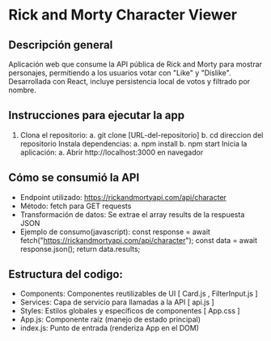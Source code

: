 # Rick and Morty Character Viewer

## Descripción general
Aplicación web que consume la API pública de Rick and Morty para mostrar personajes, permitiendo a los usuarios votar con "Like" y "Dislike". Desarrollada con React, incluye persistencia local de votos y filtrado por nombre.

## Instrucciones para ejecutar la app
1. Clona el repositorio:
    a. git clone [URL-del-repositorio]
    b. cd direccion del repositorio
   Instala dependencias:
    a. npm install
    b. npm start
   Inicia la aplicación:
    a. Abrir http://localhost:3000 en navegador

## Cómo se consumió la API
- Endpoint utilizado: https://rickandmortyapi.com/api/character
- Método: fetch para GET requests
- Transformación de datos: Se extrae el array results de la respuesta JSON
- Ejemplo de consumo(javascript):
    const response = await fetch("https://rickandmortyapi.com/api/character");
    const data = await response.json();
    return data.results;

## Estructura del codigo:
- Components: Componentes reutilizables de UI 
  [ Card.js , FilterInput.js ]
- Services: Capa de servicio para llamadas a la API
  [ api.js ]
- Styles: Estilos globales y específicos de componentes
  [ App.css ]
- App.js: Componente raíz (manejo de estado principal)
- index.js: Punto de entrada (renderiza App en el DOM)
